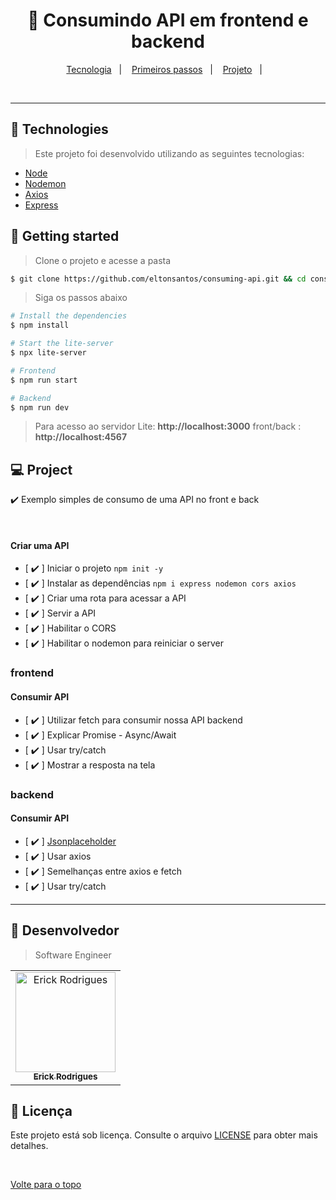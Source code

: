 <h1 align="center">
  <strong> 🚀 Consumindo API em frontend e backend</strong>
</h1>

<p align="center">
  <a href="#-technologies">Tecnologia</a>&nbsp;&nbsp;&nbsp;|&nbsp;&nbsp;&nbsp;
  <a href="#-getting-started">Primeiros passos</a>&nbsp;&nbsp;&nbsp;|&nbsp;&nbsp;&nbsp;
  <a href="#-project">Projeto</a>&nbsp;&nbsp;&nbsp;|&nbsp;&nbsp;&nbsp;
</p>

<br>

---

## 🧪 Technologies

> Este projeto foi desenvolvido utilizando as seguintes tecnologias:

- [Node](https://nodejs.org/)
- [Nodemon](https://www.npmjs.com/package//nodemon)
- [Axios](https://axios-http.com/)
- [Express](https://expressjs.com/)

## 🚀 Getting started

> Clone o projeto e acesse a pasta

```bash
$ git clone https://github.com/eltonsantos/consuming-api.git && cd consuming-api
```

> Siga os passos abaixo

```bash
# Install the dependencies
$ npm install

# Start the lite-server
$ npx lite-server

# Frontend
$ npm run start

# Backend
$ npm run dev

```

> Para acesso ao servidor Lite: **http://localhost:3000**  front/back : **http://localhost:4567**

## 💻 Project

:heavy_check_mark: Exemplo simples de consumo de uma API no front e back

<br>



#### Criar uma API
- [ :heavy_check_mark: ] Iniciar o projeto `npm init -y`
- [ :heavy_check_mark: ] Instalar as dependências `npm i express nodemon cors axios`
- [ :heavy_check_mark: ] Criar uma rota para acessar a API
- [ :heavy_check_mark: ] Servir a API
- [ :heavy_check_mark: ] Habilitar o CORS
- [ :heavy_check_mark: ] Habilitar o nodemon para reiniciar o server

### frontend

#### Consumir API
- [ :heavy_check_mark:  ] Utilizar fetch para consumir nossa API backend
- [ :heavy_check_mark:  ] Explicar Promise - Async/Await
- [ :heavy_check_mark:  ] Usar try/catch
- [ :heavy_check_mark:  ] Mostrar a resposta na tela

### backend

#### Consumir API
- [ :heavy_check_mark: ] [Jsonplaceholder](https://jsonplaceholder.typicode.com/)
- [ :heavy_check_mark: ] Usar axios
- [ :heavy_check_mark: ] Semelhanças entre axios e fetch
- [ :heavy_check_mark: ] Usar try/catch

---

## 🤝 Desenvolvedor

> Software Engineer

<table align="center">
  <tr>
    <td align="center">
      <a href="#">
        <img src="https://avatars.githubusercontent.com/u/109317442?v=4" width="160px;" alt="Erick Rodrigues"/><br>
        <sub>
          <b>Erick Rodrigues</b>
        </sub>
      </a>
    </td>
  </tr>
</table>


## 📝 Licença

Este projeto está sob licença. Consulte o arquivo [LICENSE](LICENSE) para obter mais detalhes.

&#xa0;



<a href="#top">Volte para o topo</a>